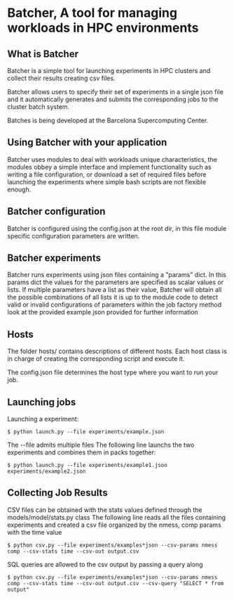 # Batcher, A tool for managing workloads in HPC environments

## What is Batcher

Batcher is a simple tool for launching experiments in HPC clusters
and collect their results creating csv files.

Batcher allows users to specify their set of experiments in a single 
json file and it automatically generates and submits the corresponding 
jobs to the cluster batch system.

Batches is being developed at the Barcelona Supercomputing Center.

## Using Batcher with your application

Batcher uses modules to deal with workloads unique characteristics,
the modules obbey a simple interface and implement functionality such as
writing a file configuration, or download a set of required files before launching the experiments
where simple bash scripts are not flexible enough.

## Batcher configuration

Batcher is configured using the config.json at the root dir,
in this file module specific configuration parameters are written.

## Batcher experiments

Batcher runs experiments using json files containing a "params" dict.
In this params dict the values for the parameters are specified as scalar values or lists.
If multiple parameters have a list as their value, Batcher will obtain all the possible combinations of all lists
it is up to the module code to detect valid or invalid configurations of parameters within the job factory method
look at the provided example.json provided for further information

## Hosts

The folder hosts/ contains descriptions of different hosts.
Each host class is in charge of creating the corresponding script and execute it.

The config.json file determines the host type where you want to run your job.

## Launching jobs

Launching a experiment:

```
$ python launch.py --file experiments/example.json
```

The --file admits multiple files
The following line launchs the two experiments and combines them in packs together:

```
$ python launch.py --file experiments/example1.json experiments/example2.json 
```

## Collecting Job Results

CSV files can be obtained with the stats values defined through the models/model/stats.py class
The following line reads all the files containing experiments and created a csv file organized by the nmess, comp params with the time value

```
$ python csv.py --file experiments/examples*json --csv-params nmess comp --csv-stats time --csv-out output.csv
```

SQL queries are allowed to the csv output by passing a query along

```
$ python csv.py --file experiments/examples*json --csv-params nmess comp --csv-stats time --csv-out output.csv --csv-query "SELECT * from output"
```


